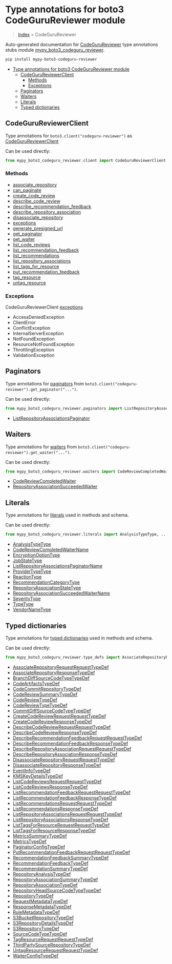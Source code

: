 # Type annotations for boto3 CodeGuruReviewer module

> [Index](..) > CodeGuruReviewer

Auto-generated documentation for
[CodeGuruReviewer](https://boto3.amazonaws.com/v1/documentation/api/latest/reference/services/codeguru-reviewer.html#CodeGuruReviewer)
type annotations stubs module
[mypy_boto3_codeguru_reviewer](https://pypi.org/project/mypy-boto3-codeguru-reviewer/).

```bash
pip install mypy-boto3-codeguru-reviewer
```

- [Type annotations for boto3 CodeGuruReviewer module](#type-annotations-for-boto3-codegurureviewer-module)
  - [CodeGuruReviewerClient](#codegurureviewerclient)
    - [Methods](#methods)
    - [Exceptions](#exceptions)
  - [Paginators](#paginators)
  - [Waiters](#waiters)
  - [Literals](#literals)
  - [Typed dictionaries](#typed-dictionaries)

## CodeGuruReviewerClient

Type annotations for `boto3.client("codeguru-reviewer")` as
[CodeGuruReviewerClient](./client.md)

Can be used directly:

```python
from mypy_boto3_codeguru_reviewer.client import CodeGuruReviewerClient
```

### Methods

- [associate_repository](./client.md#associate_repository)
- [can_paginate](./client.md#can_paginate)
- [create_code_review](./client.md#create_code_review)
- [describe_code_review](./client.md#describe_code_review)
- [describe_recommendation_feedback](./client.md#describe_recommendation_feedback)
- [describe_repository_association](./client.md#describe_repository_association)
- [disassociate_repository](./client.md#disassociate_repository)
- [exceptions](./client.md#exceptions)
- [generate_presigned_url](./client.md#generate_presigned_url)
- [get_paginator](./client.md#get_paginator)
- [get_waiter](./client.md#get_waiter)
- [list_code_reviews](./client.md#list_code_reviews)
- [list_recommendation_feedback](./client.md#list_recommendation_feedback)
- [list_recommendations](./client.md#list_recommendations)
- [list_repository_associations](./client.md#list_repository_associations)
- [list_tags_for_resource](./client.md#list_tags_for_resource)
- [put_recommendation_feedback](./client.md#put_recommendation_feedback)
- [tag_resource](./client.md#tag_resource)
- [untag_resource](./client.md#untag_resource)

### Exceptions

CodeGuruReviewerClient [exceptions](./client.md#exceptions)

- AccessDeniedException
- ClientError
- ConflictException
- InternalServerException
- NotFoundException
- ResourceNotFoundException
- ThrottlingException
- ValidationException

## Paginators

Type annotations for [paginators](./paginators.md) from
`boto3.client("codeguru-reviewer").get_paginator("...")`.

Can be used directly:

```python
from mypy_boto3_codeguru_reviewer.paginators import ListRepositoryAssociationsPaginator, ...
```

- [ListRepositoryAssociationsPaginator](./paginators.md#listrepositoryassociationspaginator)

## Waiters

Type annotations for [waiters](./waiters.md) from
`boto3.client("codeguru-reviewer").get_waiter("...")`.

Can be used directly:

```python
from mypy_boto3_codeguru_reviewer.waiters import CodeReviewCompletedWaiter, ...
```

- [CodeReviewCompletedWaiter](./waiters.md#codereviewcompletedwaiter)
- [RepositoryAssociationSucceededWaiter](./waiters.md#repositoryassociationsucceededwaiter)

## Literals

Type annotations for [literals](./literals.md) used in methods and schema.

Can be used directly:

```python
from mypy_boto3_codeguru_reviewer.literals import AnalysisTypeType, ...
```

- [AnalysisTypeType](./literals.md#analysistypetype)
- [CodeReviewCompletedWaiterName](./literals.md#codereviewcompletedwaitername)
- [EncryptionOptionType](./literals.md#encryptionoptiontype)
- [JobStateType](./literals.md#jobstatetype)
- [ListRepositoryAssociationsPaginatorName](./literals.md#listrepositoryassociationspaginatorname)
- [ProviderTypeType](./literals.md#providertypetype)
- [ReactionType](./literals.md#reactiontype)
- [RecommendationCategoryType](./literals.md#recommendationcategorytype)
- [RepositoryAssociationStateType](./literals.md#repositoryassociationstatetype)
- [RepositoryAssociationSucceededWaiterName](./literals.md#repositoryassociationsucceededwaitername)
- [SeverityType](./literals.md#severitytype)
- [TypeType](./literals.md#typetype)
- [VendorNameType](./literals.md#vendornametype)

## Typed dictionaries

Type annotations for [typed dictionaries](./type_defs.md) used in methods and
schema.

Can be used directly:

```python
from mypy_boto3_codeguru_reviewer.type_defs import AssociateRepositoryRequestRequestTypeDef, ...
```

- [AssociateRepositoryRequestRequestTypeDef](./type_defs.md#associaterepositoryrequestrequesttypedef)
- [AssociateRepositoryResponseTypeDef](./type_defs.md#associaterepositoryresponsetypedef)
- [BranchDiffSourceCodeTypeTypeDef](./type_defs.md#branchdiffsourcecodetypetypedef)
- [CodeArtifactsTypeDef](./type_defs.md#codeartifactstypedef)
- [CodeCommitRepositoryTypeDef](./type_defs.md#codecommitrepositorytypedef)
- [CodeReviewSummaryTypeDef](./type_defs.md#codereviewsummarytypedef)
- [CodeReviewTypeDef](./type_defs.md#codereviewtypedef)
- [CodeReviewTypeTypeDef](./type_defs.md#codereviewtypetypedef)
- [CommitDiffSourceCodeTypeTypeDef](./type_defs.md#commitdiffsourcecodetypetypedef)
- [CreateCodeReviewRequestRequestTypeDef](./type_defs.md#createcodereviewrequestrequesttypedef)
- [CreateCodeReviewResponseTypeDef](./type_defs.md#createcodereviewresponsetypedef)
- [DescribeCodeReviewRequestRequestTypeDef](./type_defs.md#describecodereviewrequestrequesttypedef)
- [DescribeCodeReviewResponseTypeDef](./type_defs.md#describecodereviewresponsetypedef)
- [DescribeRecommendationFeedbackRequestRequestTypeDef](./type_defs.md#describerecommendationfeedbackrequestrequesttypedef)
- [DescribeRecommendationFeedbackResponseTypeDef](./type_defs.md#describerecommendationfeedbackresponsetypedef)
- [DescribeRepositoryAssociationRequestRequestTypeDef](./type_defs.md#describerepositoryassociationrequestrequesttypedef)
- [DescribeRepositoryAssociationResponseTypeDef](./type_defs.md#describerepositoryassociationresponsetypedef)
- [DisassociateRepositoryRequestRequestTypeDef](./type_defs.md#disassociaterepositoryrequestrequesttypedef)
- [DisassociateRepositoryResponseTypeDef](./type_defs.md#disassociaterepositoryresponsetypedef)
- [EventInfoTypeDef](./type_defs.md#eventinfotypedef)
- [KMSKeyDetailsTypeDef](./type_defs.md#kmskeydetailstypedef)
- [ListCodeReviewsRequestRequestTypeDef](./type_defs.md#listcodereviewsrequestrequesttypedef)
- [ListCodeReviewsResponseTypeDef](./type_defs.md#listcodereviewsresponsetypedef)
- [ListRecommendationFeedbackRequestRequestTypeDef](./type_defs.md#listrecommendationfeedbackrequestrequesttypedef)
- [ListRecommendationFeedbackResponseTypeDef](./type_defs.md#listrecommendationfeedbackresponsetypedef)
- [ListRecommendationsRequestRequestTypeDef](./type_defs.md#listrecommendationsrequestrequesttypedef)
- [ListRecommendationsResponseTypeDef](./type_defs.md#listrecommendationsresponsetypedef)
- [ListRepositoryAssociationsRequestRequestTypeDef](./type_defs.md#listrepositoryassociationsrequestrequesttypedef)
- [ListRepositoryAssociationsResponseTypeDef](./type_defs.md#listrepositoryassociationsresponsetypedef)
- [ListTagsForResourceRequestRequestTypeDef](./type_defs.md#listtagsforresourcerequestrequesttypedef)
- [ListTagsForResourceResponseTypeDef](./type_defs.md#listtagsforresourceresponsetypedef)
- [MetricsSummaryTypeDef](./type_defs.md#metricssummarytypedef)
- [MetricsTypeDef](./type_defs.md#metricstypedef)
- [PaginatorConfigTypeDef](./type_defs.md#paginatorconfigtypedef)
- [PutRecommendationFeedbackRequestRequestTypeDef](./type_defs.md#putrecommendationfeedbackrequestrequesttypedef)
- [RecommendationFeedbackSummaryTypeDef](./type_defs.md#recommendationfeedbacksummarytypedef)
- [RecommendationFeedbackTypeDef](./type_defs.md#recommendationfeedbacktypedef)
- [RecommendationSummaryTypeDef](./type_defs.md#recommendationsummarytypedef)
- [RepositoryAnalysisTypeDef](./type_defs.md#repositoryanalysistypedef)
- [RepositoryAssociationSummaryTypeDef](./type_defs.md#repositoryassociationsummarytypedef)
- [RepositoryAssociationTypeDef](./type_defs.md#repositoryassociationtypedef)
- [RepositoryHeadSourceCodeTypeTypeDef](./type_defs.md#repositoryheadsourcecodetypetypedef)
- [RepositoryTypeDef](./type_defs.md#repositorytypedef)
- [RequestMetadataTypeDef](./type_defs.md#requestmetadatatypedef)
- [ResponseMetadataTypeDef](./type_defs.md#responsemetadatatypedef)
- [RuleMetadataTypeDef](./type_defs.md#rulemetadatatypedef)
- [S3BucketRepositoryTypeDef](./type_defs.md#s3bucketrepositorytypedef)
- [S3RepositoryDetailsTypeDef](./type_defs.md#s3repositorydetailstypedef)
- [S3RepositoryTypeDef](./type_defs.md#s3repositorytypedef)
- [SourceCodeTypeTypeDef](./type_defs.md#sourcecodetypetypedef)
- [TagResourceRequestRequestTypeDef](./type_defs.md#tagresourcerequestrequesttypedef)
- [ThirdPartySourceRepositoryTypeDef](./type_defs.md#thirdpartysourcerepositorytypedef)
- [UntagResourceRequestRequestTypeDef](./type_defs.md#untagresourcerequestrequesttypedef)
- [WaiterConfigTypeDef](./type_defs.md#waiterconfigtypedef)
